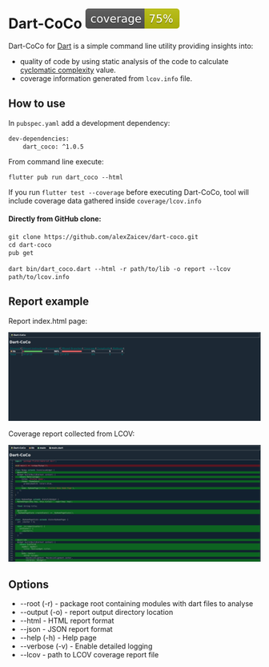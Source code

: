 # Dart-CoCo ![Coverage](https://raw.githubusercontent.com/alexZaicev/dart-coco/master/coverage_badge.svg?sanitize=true)

Dart-CoCo for [Dart](https://www.dartlang.org/) is a simple command line utility providing insights into:
 * quality of code by using static analysis of the code to calculate 
[cyclomatic complexity](https://en.wikipedia.org/wiki/Cyclomatic_complexity) value.
 * coverage information generated from `lcov.info` file.  

## How to use

In `pubspec.yaml` add a development dependency:
```
dev-dependencies:
    dart_coco: ^1.0.5
```

From command line execute:
```
flutter pub run dart_coco --html
```
If you run `flutter test --coverage` before executing Dart-CoCo, tool will include coverage data gathered inside `coverage/lcov.info`

#### Directly from GitHub clone:

```
git clone https://github.com/alexZaicev/dart-coco.git
cd dart-coco
pub get

dart bin/dart_coco.dart --html -r path/to/lib -o report --lcov path/to/lcov.info
```

## Report example

Report index.html page: 

![Index Report Page](docs/index.png)

Coverage report collected from LCOV:

![Coverage Report Page](docs/coverage_report.png)

## Options

 * --root (-r) - package root containing modules with dart files to analyse
 * --output (-o) - report output directory location
 * --html - HTML report format
 * --json - JSON report format
 * --help (-h) - Help page
 * --verbose (-v) - Enable detailed logging
 * --lcov - path to LCOV coverage report file
